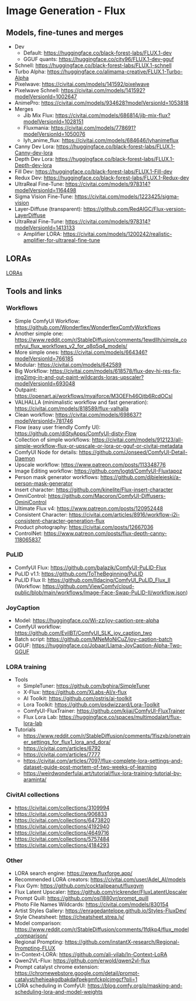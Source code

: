 # Image Generation - Flux

## Models, fine-tunes and merges
- Dev
  - Default: https://huggingface.co/black-forest-labs/FLUX.1-dev
  - GGUF quants: https://huggingface.co/city96/FLUX.1-dev-gguf
- Schnell: https://huggingface.co/black-forest-labs/FLUX.1-schnell
- Turbo Alpha: https://huggingface.co/alimama-creative/FLUX.1-Turbo-Alpha
- Pixelwave: https://civitai.com/models/141592/pixelwave
- Pixelwave Schnell: https://civitai.com/models/141592?modelVersionId=1002647
- AnimePro: https://civitai.com/models/934628?modelVersionId=1053818
- Merges
  - Jib Mix Flux: https://civitai.com/models/686814/jib-mix-flux?modelVersionId=1028151
  - Fluxmania: https://civitai.com/models/778691?modelVersionId=1050076
  - lyh_anime_flux: https://civitai.com/models/684646/lyhanimeflux
- Canny Dev Lora: https://huggingface.co/black-forest-labs/FLUX.1-Canny-dev-lora
- Depth Dev Lora: https://huggingface.co/black-forest-labs/FLUX.1-Depth-dev-lora
- Fill Dev: https://huggingface.co/black-forest-labs/FLUX.1-Fill-dev
- Redux Dev: https://huggingface.co/black-forest-labs/FLUX.1-Redux-dev
- UltraReal Fine-Tune: https://civitai.com/models/978314?modelVersionId=1164498
- Sigma Vision Fine-Tune: https://civitai.com/models/1223425/sigma-vision
- Layer-Diffuse (transparent): https://github.com/RedAIGC/Flux-version-LayerDiffuse
- UltraReal Fine-Tune: https://civitai.com/models/978314?modelVersionId=1413133
  - Amplifier LORA: https://civitai.com/models/1200242/realistic-amplifier-for-ultrareal-fine-tune
  
## LORAs

[LORAs](ai-image_gen_loras.md)

## Tools and links

### Workflows
- Simple ComfyUI Workflow: https://github.com/Wonderflex/WonderflexComfyWorkflows
- Another simple one: https://www.reddit.com/r/StableDiffusion/comments/1ewdllh/simple_comfyui_flux_workflows_v2_for_q8q5q4_models/
- More simple ones: https://civitai.com/models/664346?modelVersionId=766185
- Modular: https://civitai.com/models/642589
- Big Workflow: https://civitai.com/models/618578/flux-dev-hi-res-fix-img2img-in-and-out-paint-wildcards-loras-upscaler?modelVersionId=693048
- Outpaint: https://openart.ai/workflows/myaiforce/M3OEFh46Ojtb6RcdOCsI
- VALHALLA (minimalistic workflow and fast generation): https://civitai.com/models/818589/flux-valhalla
- Clean workflow: https://civitai.com/models/698637?modelVersionId=781746
- Flow (easy user friendly Comfy UI): https://github.com/diStyApps/ComfyUI-disty-Flow
- Collection of simple workflows: https://civitai.com/models/912123/all-simple-workflow-flux-or-upscale-or-lora-or-gguf-or-civitai-metadata
- ComfyUI Node for details: https://github.com/Jonseed/ComfyUI-Detail-Daemon
- Upscale workflow: https://www.patreon.com/posts/113348776
- Image Editing workflow: https://github.com/logtd/ComfyUI-Fluxtapoz
- Person mask generator workflows: https://github.com/djbielejeski/a-person-mask-generator
- Insert character: https://github.com/kinelite/Flux-insert-character
- OmniControl: https://github.com/Macoron/ComfyUI-Diffusers-OminiControl
- Ultimate Flux v4: https://www.patreon.com/posts/120952448
- Consistent Character: https://civitai.com/articles/8916/workflow-i2i-consistent-character-generation-flux
- Product photography: https://civitai.com/posts/12667036
- ControlNet: https://www.patreon.com/posts/flux-depth-canny-118065837

### PuLID
- ComfyUI Flux: https://github.com/balazik/ComfyUI-PuLID-Flux
- PuLID v1.1: https://github.com/ToTheBeginning/PuLID
- PuLID Flux II: https://github.com/lldacing/ComfyUI_PuLID_Flux_ll (Workflow: https://github.com/ViewComfy/cloud-public/blob/main/workflows/Image-Face-Swap-PuLID-II/workflow.json)

### JoyCaption 
- Model: https://huggingface.co/Wi-zz/joy-caption-pre-alpha
- ComfyUI workflow: https://github.com/EvilBT/ComfyUI_SLK_joy_caption_two
- Batch script: https://github.com/MNeMoNiCuZ/joy-caption-batch
- GGUF: https://huggingface.co/Jobaar/Llama-JoyCaption-Alpha-Two-GGUF

### LORA training
- Tools
  - SimpleTuner: https://github.com/bghira/SimpleTuner
  - X-Flux: https://github.com/XLabs-AI/x-flux
  - AI Toolkit: https://github.com/ostris/ai-toolkit
  - Lora Toolkit: https://github.com/psdwizzard/Lora-Toolkit
  - ComfyUI-FluxTrainer: https://github.com/kijai/ComfyUI-FluxTrainer
  - Flux Lora Lab: https://huggingface.co/spaces/multimodalart/flux-lora-lab
- Tutorials 
  - https://www.reddit.com/r/StableDiffusion/comments/1fiszxb/onetrainer_settings_for_flux1_lora_and_dora/
  - https://civitai.com/articles/6792
  - https://civitai.com/articles/7777
  - https://civitai.com/articles/7097/flux-complete-lora-settings-and-dataset-guide-post-mortem-of-two-weeks-of-learning
  - https://weirdwonderfulai.art/tutorial/flux-lora-training-tutorial-by-araminta/

### CivitAI collections
- https://civitai.com/collections/3109994
- https://civitai.com/collections/906833
- https://civitai.com/collections/6473820
- https://civitai.com/collections/4192940
- https://civitai.com/collections/4649716
- https://civitai.com/collections/5757484
- https://civitai.com/collections/4184293

### Other
- LORA search engine: https://www.fluxforge.app/
- Recommended LORA creators: https://civitai.com/user/Adel_AI/models
- Flux Gym: https://github.com/cocktailpeanut/fluxgym
- Flux Latent Upscaler: https://github.com/rickrender/FluxLatentUpscaler
- Prompt Quill: https://github.com/osi1880vr/prompt_quill
- Photo File Names Wildcards: https://civitai.com/models/830154
- Artist Styles Gallery: https://enragedantelope.github.io/Styles-FluxDev/
- Style Cheatsheet: https://cheatsheet.strea.ly/
- Model comparison: https://www.reddit.com/r/StableDiffusion/comments/1fdjkp4/flux_model_comparison/
- Regional Prompting: https://github.com/instantX-research/Regional-Prompting-FLUX
- In-Context-LORA: https://github.com/ali-vilab/In-Context-LoRA
- Qwen2VL-Flux: https://github.com/erwold/qwen2vl-flux
- Prompt catalyst chrome extension: https://chromewebstore.google.com/detail/prompt-catalyst/hehieakgdbakdajfpekgmfckplcjmgcf?pli=1
- LORA scheduling in ComfyUI: https://blog.comfy.org/p/masking-and-scheduling-lora-and-model-weights
